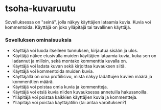 # tsoha-kuvaruutu

Sovelluksessa on "seinä", jolla näkyy käyttäjien lataamia kuvia. 
Kuvia voi kommentoida. Käyttäjä on joko ylläpitäjä tai tavallinen käyttäjä.

### Sovelluksen ominaisuuksia
* Käyttäjä voi luoda itselleen tunnuksen, kirjautua sisään ja ulos. 
* Käyttäjä näkee etusivulla muiden käyttäjien lataamia kuvia, kuka sen on ladannut ja milloin, sekä montako kommenttia kuvalla on.
* Käyttäjä voi ladata kuvan sekä kirjoittaa kuvauksen siitä. 
* Käyttäjä voi kommentoida muiden kuvia. 
* Käyttäjällä on oma profiilisivu, mistä näkyy ladattujen kuvien määrä ja kommenttien määrä. 
* Käyttäjä voi poistaa omia kuvia ja kommentteja. 
* Käyttäjä voi etsiä kuvia niiden kuvauksessa annetuilla hakusanoilla. 
* Ylläpitäjä voi poistaa kaikkien käyttäjien kuvia ja kommentteja. 
* Ylläpitäjä voi poistaa käyttäjätilin (tai antaa varoituksen?)
